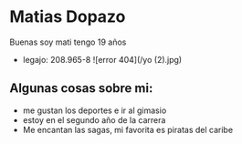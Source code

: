 # Matias Dopazo
Buenas soy mati tengo 19 años
- legajo: 208.965-8
![error 404](/yo (2).jpg)
## Algunas cosas sobre mi:
- me gustan los deportes e ir al gimasio
- estoy en el segundo año de la carrera
- Me encantan las sagas, mi favorita es piratas del caribe
